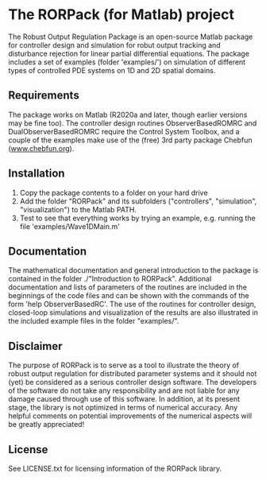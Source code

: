 # The RORPack (for Matlab) project

The Robust Output Regulation Package is an open-source Matlab package for controller design and simulation for robut output tracking and disturbance rejection for linear partial differential equations. The package includes a set of examples (folder 'examples/') on simulation of different types of controlled PDE systems on 1D and 2D spatial domains.

## Requirements

The package works on Matlab (R2020a and later, though earlier versions may be fine too). The controller design routines ObserverBasedROMRC and DualObserverBasedROMRC require the Control System Toolbox, and a couple of the examples make use of the (free) 3rd party package Chebfun (www.chebfun.org).

## Installation 

 1. Copy the package contents to a folder on your hard drive
 2. Add the folder "RORPack" and its subfolders ("controllers", "simulation", "visualization") to the Matlab PATH.
 5. Test to see that everything works by trying an example, e.g. running the file 'examples/Wave1DMain.m'


## Documentation

The mathematical documentation and general introduction to the package is contained in the folder ./"Introduction to RORPack". Additional documentation and lists of parameters of the routines are included in the beginnings of the code files and can be shown with the commands of the form 'help ObserverBasedRC'. The use of the routines for controller design, closed-loop simulations and visualization of the results are also illustrated in the included example files in the folder "examples/".


## Disclaimer

The purpose of RORPack is to serve as a tool to illustrate the theory of robust output regulation for distributed parameter systems and it should not (yet) be considered as a serious controller design software. The developers of the software do not take any responsibility and are not liable for any damage caused through use of this software. In addition, at its present stage, the library is not optimized in terms of numerical accuracy. Any helpful comments on potential improvements of the numerical aspects will be greatly appreciated!


## License

See LICENSE.txt for licensing information of the RORPack library.



